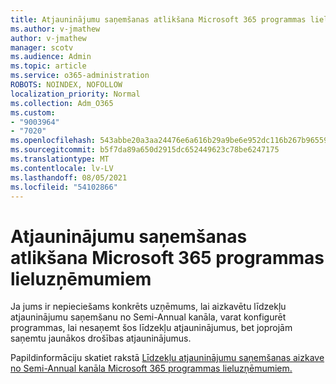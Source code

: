 ```yaml
---
title: Atjauninājumu saņemšanas atlikšana Microsoft 365 programmas lieluzņēmumiem
ms.author: v-jmathew
author: v-jmathew
manager: scotv
ms.audience: Admin
ms.topic: article
ms.service: o365-administration
ROBOTS: NOINDEX, NOFOLLOW
localization_priority: Normal
ms.collection: Adm_O365
ms.custom:
- "9003964"
- "7020"
ms.openlocfilehash: 543abbe20a3aa24476e6a616b29a9be6e952dc116b267b965597006d9413e02c
ms.sourcegitcommit: b5f7da89a650d2915dc652449623c78be6247175
ms.translationtype: MT
ms.contentlocale: lv-LV
ms.lasthandoff: 08/05/2021
ms.locfileid: "54102866"
---
```

# <a name="delay-receiving-updates-to-microsoft-365-apps-for-enterprise"></a>Atjauninājumu saņemšanas atlikšana Microsoft 365 programmas lieluzņēmumiem

Ja jums ir nepieciešams konkrēts uzņēmums, lai aizkavētu līdzekļu atjauninājumu saņemšanu no Semi-Annual kanāla, varat konfigurēt programmas, lai nesaņemt šos līdzekļu atjauninājumus, bet joprojām saņemtu jaunākos drošības atjauninājumus.

Papildinformāciju skatiet rakstā [Līdzekļu atjauninājumu saņemšanas aizkave no Semi-Annual kanāla Microsoft 365 programmas lieluzņēmumiem.](https://go.microsoft.com/fwlink/?linkid=2109533)
